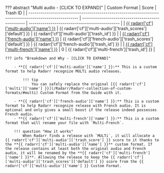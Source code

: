 ??? abstract "Multi audio - [CLICK TO EXPAND]"
    | Custom Format                                                                                           | Score                                             | Trash ID                                       |
    | ------------------------------------------------------------------------------------------------------- | ------------------------------------------------- | ---------------------------------------------- |
    | [{{ radarr['cf']['multi-audio']['name'] }}](/Radarr/Radarr-collection-of-custom-formats/#multi-audio)   | {{ radarr['cf']['multi-audio']['trash_scores']['default'] }}  | {{ radarr['cf']['multi-audio']['trash_id'] }}  |
    | [{{ radarr['cf']['french-audio']['name'] }}](/Radarr/Radarr-collection-of-custom-formats/#french-audio) | {{ radarr['cf']['french-audio']['trash_scores']['default'] }} | {{ radarr['cf']['french-audio']['trash_id'] }} |
    | [{{ radarr['cf']['multi-french']['name'] }}](/Radarr/Radarr-collection-of-custom-formats/#multi-french) | 0                                                 | {{ radarr['cf']['multi-french']['trash_id'] }} |

    ??? info "Breakdown and Why - [CLICK TO EXPAND]"

        - **{{ radarr['cf']['multi-audio']['name'] }}:** This is a custom format to help Radarr recognize MULTi audio releases.

            !!! tip
                You can safely replace the original [{{ radarr['cf']['multi']['name'] }}](/Radarr/Radarr-collection-of-custom-formats/#multi) Custom Format from the Guide with it.

        - **{{ radarr['cf']['french-audio']['name'] }}:** This is a custom format to help Radarr recognize release with French audio. It is optional and only gives a small boost if the release indeed possesses French audio.
        - **{{ radarr['cf']['multi-french']['name'] }}:** This is a custom format that will rename your file with `Multi-French`.

        !!! question "How it works"
            When Radarr finds a release with `MULTi`, it will allocate a {{ radarr['cf']['multi-audio']['trash_score'] }} score to it thanks to the **{{ radarr['cf']['multi-audio']['name'] }}** custom format. If the release contains at least both the original audio and French audio, it will be renamed by the **{{ radarr['cf']['multi-french']['name'] }}**. Allowing the release to keep the {{ radarr['cf']['multi-audio']['trash_scores']['default'] }} score from the {{ radarr['cf']['multi-audio']['name'] }} Custom Format.
